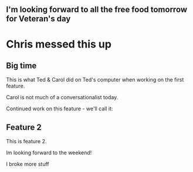 
## I'm looking forward to all the free food tomorrow for Veteran's day

# Chris messed this up

## Big time

This is what Ted & Carol did on Ted's computer when working on the first feature. 

Carol is not much of a conversationalist today.

Continued work on this feature - we'll call it:
## Feature 2

This is feature 2.

Im looking forward to the weekend!

I broke more stuff

